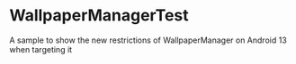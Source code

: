 # WallpaperManagerTest
A sample to show the new restrictions of WallpaperManager on Android 13 when targeting it
